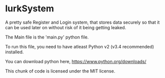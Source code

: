 # lurkSystem
A pretty safe Register and Login system, that stores data securely so that it can be used later on without risk of it being getting leaked.

The Main file is the 'main.py' python file.

To run this file, you need to have atleast Python v2 (v3.4 recommended) installed.

You can download python here, https://www.python.org/downloads/

This chunk of code is licensed under the MIT license.


